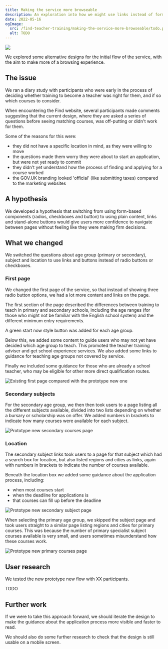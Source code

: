 ```yaml
---
title: Making the service more browseable
description: An exploration into how we might use links instead of form-based questions
date: 2022-05-16
ogImage:
  src: /find-teacher-training/making-the-service-more-browseable/todo.png
  alt: TODO
---
```


![](flow-update.png "")

We explored some alternative designs for the initial flow of the service, with the aim to make more of a browsing experience.

## The issue

We ran a diary study with participants who were early in the process of deciding whether training to become a teacher was right for them, and if so which courses to consider.

When encountering the Find website, several participants made comments suggesting that the current design, where they are asked a series of questions before seeing matching courses, was off-putting or didn't work for them.

Some of the reasons for this were:

* they did not have a specific location in mind, as they were willing to move
* the questions made them worry they were about to start an application, but were not yet ready to commit
* they didn't yet understand how the process of finding and applying for a course worked
* the GOV.UK branding looked 'official' (like submitting taxes) compared to the marketing websites

## A hypothesis

We developed a hypothesis that switching from using form-based components (radios, checkboxes and button) to using plain content, links and stand-alone buttons would give users more confidence to navigate between pages without feeling like they were making firm decisions.

## What we changed

We switched the questions about age group (primary or secondary), subject and location to use links and buttons instead of radio buttons or checkboxes.

### First page

We changed the first page of the service, so that instead of showing three radio button options, we had a lot more content and links on the page.

The first section of the page described the differences between training to teach in primary and secondary schools, including the age ranges (for those who might not be familiar with the English school system) and the different minimum entry requirements.

A green start now style button was added for each age group.

Below this, we added some content to guide users who may not yet have decided which age group to teach. This promoted the teacher training adviser and get school experience services. We also added some links to guidance for teaching age groups not covered by service.

Finally we included some guidance for those who are already a school teacher, who may be eligible for other more direct qualification routes.

![](find-before-and-after.png "Existing first page compared with the prototype new one")

### Secondary subjects

For the secondary age group, we then then took users to a page listing all the different subjects available, divided into two lists depending on whether a bursary or scholarship was on offer. We added numbers in brackets to indicate how many courses were available for each subject.

![](find-secondary-courses.png "Prototype new secondary courses page")

### Location

The secondary subject links took users to a page for that subject which had a search box for location, but also listed regions and cities as links, again with numbers in brackets to indicate the number of courses available.

Beneath the location box we added some guidance about the application process, including:

* when most courses start
* when the deadline for applications is
* that courses can fill up before the deadline

![](secondary-subject.png "Prototype new secondary subject page")

When selecting the primary age group, we skipped the subject page and took users straight to a similar page listing regions and cities for primary courses. This was because the number of primary specialist subject courses available is very small, and users sometimes misunderstand how these courses work.

![](primary.png "Prototype new primary courses page")

## User research

We tested the new prototype new flow with XX participants.

TODO

## Further work

If we were to take this approach forward, we should iterate the design to make the guidance about the application process more visible and faster to read.

We should also do some further research to check that the design is still usable on a mobile screen.
